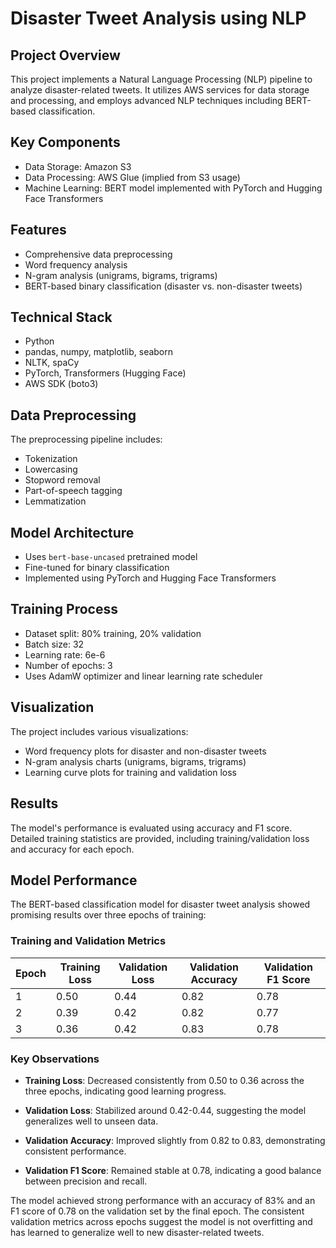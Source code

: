 # Disaster Tweet Analysis using NLP

## Project Overview

This project implements a Natural Language Processing (NLP) pipeline to analyze disaster-related tweets. It utilizes AWS services for data storage and processing, and employs advanced NLP techniques including BERT-based classification.

## Key Components

- Data Storage: Amazon S3
- Data Processing: AWS Glue (implied from S3 usage)
- Machine Learning: BERT model implemented with PyTorch and Hugging Face Transformers

## Features

- Comprehensive data preprocessing
- Word frequency analysis
- N-gram analysis (unigrams, bigrams, trigrams)
- BERT-based binary classification (disaster vs. non-disaster tweets)

## Technical Stack

- Python
- pandas, numpy, matplotlib, seaborn
- NLTK, spaCy
- PyTorch, Transformers (Hugging Face)
- AWS SDK (boto3)

## Data Preprocessing

The preprocessing pipeline includes:

- Tokenization
- Lowercasing
- Stopword removal
- Part-of-speech tagging
- Lemmatization

## Model Architecture

- Uses `bert-base-uncased` pretrained model
- Fine-tuned for binary classification
- Implemented using PyTorch and Hugging Face Transformers

## Training Process

- Dataset split: 80% training, 20% validation
- Batch size: 32
- Learning rate: 6e-6
- Number of epochs: 3
- Uses AdamW optimizer and linear learning rate scheduler

## Visualization

The project includes various visualizations:

- Word frequency plots for disaster and non-disaster tweets
- N-gram analysis charts (unigrams, bigrams, trigrams)
- Learning curve plots for training and validation loss

## Results

The model's performance is evaluated using accuracy and F1 score. Detailed training statistics are provided, including training/validation loss and accuracy for each epoch.

## Model Performance

The BERT-based classification model for disaster tweet analysis showed promising results over three epochs of training:

### Training and Validation Metrics

| Epoch | Training Loss | Validation Loss | Validation Accuracy | Validation F1 Score |
|-------|---------------|-----------------|---------------------|---------------------|
| 1     | 0.50          | 0.44            | 0.82                | 0.78                |
| 2     | 0.39          | 0.42            | 0.82                | 0.77                |
| 3     | 0.36          | 0.42            | 0.83                | 0.78                |

### Key Observations

- **Training Loss**: Decreased consistently from 0.50 to 0.36 across the three epochs, indicating good learning progress.

- **Validation Loss**: Stabilized around 0.42-0.44, suggesting the model generalizes well to unseen data.

- **Validation Accuracy**: Improved slightly from 0.82 to 0.83, demonstrating consistent performance.

- **Validation F1 Score**: Remained stable at 0.78, indicating a good balance between precision and recall.

The model achieved strong performance with an accuracy of 83% and an F1 score of 0.78 on the validation set by the final epoch. The consistent validation metrics across epochs suggest the model is not overfitting and has learned to generalize well to new disaster-related tweets.
